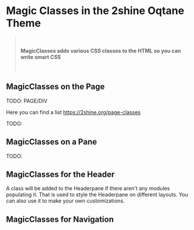 # Magic Classes in the 2shine Oqtane Theme

> &nbsp;
> 
> **MagicClasses adds various CSS classes to the HTML so you can write smart CSS**
> 
> &nbsp;

## MagicClasses on the Page

TODO:
PAGE/DIV

Here you can find a list https://2shine.org/page-classes

TODO:

## MagicClasses on a Pane

TODO:

## MagicClasses for the Header

A class will be added to the Headerpane if there aren't any modules populating it. That is used to style the Headerpane on different layouts. You can also use it to    make your own customizations.

## MagicClasses for Navigation

